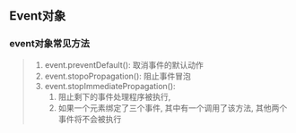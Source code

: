 ## Event对象

### event对象常见方法

> 1. event.preventDefault(): 取消事件的默认动作
> 2. event.stopoPropagation(): 阻止事件冒泡
> 3. event.stopImmediatePropagation():
>    1. 阻止剩下的事件处理程序被执行,
>    2. 如果一个元素绑定了三个事件, 其中有一个调用了该方法, 其他两个事件将不会被执行
